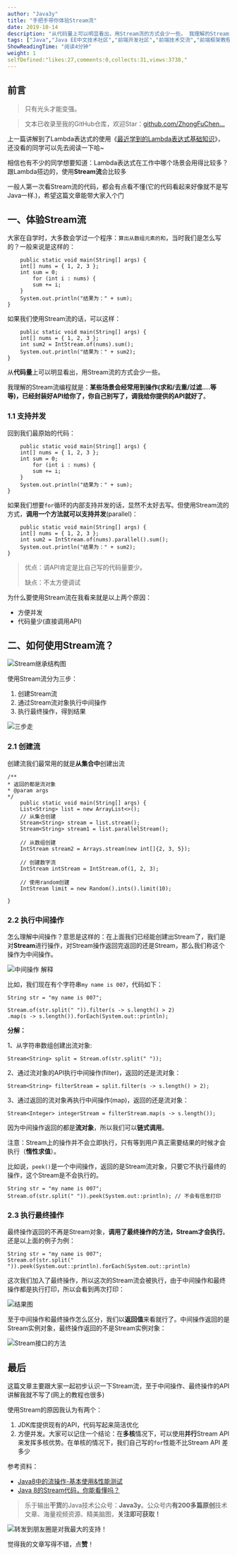 ```yaml
---
author: "Java3y"
title: "手把手带你体验Stream流"
date: 2019-10-14
description: "从代码量上可以明显看出，用Stream流的方式会少一些。 我理解的Stream流编程就是：某些场景会经常用到操作(求和去重过滤等等)，已经封装好API给你了，你自己别写了，调我给你提供的API就好了。 如果我们想要for循环的内部支持并发的话，显然不太好去写。但使用…"
tags: ["Java","Java EE中文技术社区","前端开发社区","前端技术交流","前端框架教程","JavaScript 学习资源","CSS 技巧与最佳实践","HTML5 最新动态","前端工程师职业发展","开源前端项目","前端技术趋势"]
ShowReadingTime: "阅读4分钟"
weight: 1
selfDefined:"likes:27,comments:0,collects:31,views:3738,"
---
```

前言
--

> 只有光头才能变强。

> 文本已收录至我的GitHub仓库，欢迎Star：[github.com/ZhongFuChen…](https://link.juejin.cn?target=https%3A%2F%2Fgithub.com%2FZhongFuCheng3y%2F3y "https://github.com/ZhongFuCheng3y/3y")

上一篇讲解到了Lambda表达式的使用《[最近学到的Lambda表达式基础知识](https://link.juejin.cn?target=https%3A%2F%2Fmp.weixin.qq.com%2Fs%3F__biz%3DMzI4Njg5MDA5NA%3D%3D%26mid%3D2247485692%26idx%3D1%26sn%3Da6b3f040b13fa2324992b11a927e34dc%26chksm%3Debd749fddca0c0eb1b05c08ede7ee4a44699584fbc0c3449ec2cac7642fd13819470ec7f44d8%26token%3D1948873548%26lang%3Dzh_CN%23rd "https://mp.weixin.qq.com/s?__biz=MzI4Njg5MDA5NA==&mid=2247485692&idx=1&sn=a6b3f040b13fa2324992b11a927e34dc&chksm=ebd749fddca0c0eb1b05c08ede7ee4a44699584fbc0c3449ec2cac7642fd13819470ec7f44d8&token=1948873548&lang=zh_CN#rd")》，还没看的同学可以先去阅读一下哈~

相信也有不少的同学想要知道：Lambda表达式在工作中哪个场景会用得比较多？跟Lambda搭边的，使用**Stream流**会比较多

一般人第一次看Stream流的代码，都会有点看不懂(它的代码看起来好像就不是写Java一样.)，希望这篇文章能带大家入个门

一、体验Stream流
-----------

大家在自学时，大多数会学过一个程序：`算出从数组元素的和`，当时我们是怎么写的？一般来说是这样的：

```
    public static void main(String[] args) {
    int[] nums = { 1, 2, 3 };
    int sum = 0;
        for (int i : nums) {
        sum += i;
    }
    System.out.println("结果为：" + sum);
}
```

如果我们使用Stream流的话，可以这样：

```
    public static void main(String[] args) {
    int[] nums = { 1, 2, 3 };
    int sum2 = IntStream.of(nums).sum();
    System.out.println("结果为：" + sum2);
}
```

从**代码量**上可以明显看出，用Stream流的方式会少一些。

我理解的Stream流编程就是：**某些场景会经常用到操作(求和/去重/过滤....等等)，已经封装好API给你了，你自己别写了，调我给你提供的API就好了**。

### 1.1 支持并发

回到我们最原始的代码：

```
    public static void main(String[] args) {
    int[] nums = { 1, 2, 3 };
    int sum = 0;
        for (int i : nums) {
        sum += i;
    }
    System.out.println("结果为：" + sum);
}
```

如果我们想要`for`循环的内部支持并发的话，显然不太好去写。但使用Stream流的方式，**调用一个方法就可以支持并发**(parallel)：

```
    public static void main(String[] args) {
    int[] nums = { 1, 2, 3 };
    int sum2 = IntStream.of(nums).parallel().sum();
    System.out.println("结果为：" + sum2);
}
```

> 优点：调API肯定是比自己写的代码量要少。
> 
> 缺点：不太方便调试

为什么要使用Stream流在我看来就是以上两个原因：

*   方便并发
*   代码量少(直接调用API)

二、如何使用Stream流？
--------------

![Stream继承结构图](/images/jueJin/16d53375b8cb6bf.png)

使用Stream流分为三步：

1.  创建Stream流
2.  通过Stream流对象执行中间操作
3.  执行最终操作，得到结果

![三步走](/images/jueJin/16d53319438aba5.png)

### 2.1 创建流

创建流我们最常用的就是**从集合中**创建出流

```
/**
* 返回的都是流对象
* @param args
*/
    public static void main(String[] args) {
    List<String> list = new ArrayList<>();
    // 从集合创建
    Stream<String> stream = list.stream();
    Stream<String> stream1 = list.parallelStream();
    
    // 从数组创建
    IntStream stream2 = Arrays.stream(new int[]{2, 3, 5});
    
    // 创建数字流
    IntStream intStream = IntStream.of(1, 2, 3);
    
    // 使用random创建
    IntStream limit = new Random().ints().limit(10);
    
}
```

### 2.2 执行中间操作

怎么理解中间操作？意思是这样的：在上面我们已经能创建出Stream了，我们是对**Stream**进行操作，对Stream操作返回完返回的还是Stream，那么我们称这个操作为中间操作。

![中间操作 解释](/images/jueJin/16d53901a83c918.png)

比如，我们现在有个字符串`my name is 007`，代码如下：

```
String str = "my name is 007";

Stream.of(str.split(" ")).filter(s -> s.length() > 2)
.map(s -> s.length()).forEach(System.out::println);
```

**分解：**

1、从字符串数组创建出流对象:

```
Stream<String> split = Stream.of(str.split(" "));
```

2、通过流对象的API执行中间操作(filter)，返回的还是流对象：

```
Stream<String> filterStream = split.filter(s -> s.length() > 2);
```

3、通过返回的流对象再执行中间操作(map)，返回的还是流对象：

```
Stream<Integer> integerStream = filterStream.map(s -> s.length());
```

因为中间操作返回的都是**流对象**，所以我们可以**链式调用**。

注意：Stream上的操作并不会立即执行，只有等到用户真正需要结果的时候才会执行（**惰性求值**）。

比如说，`peek()`是一个中间操作，返回的是Stream流对象，只要它不执行最终的操作，这个Stream是不会执行的。

```
String str = "my name is 007";
Stream.of(str.split(" ")).peek(System.out::println); // 不会有信息打印
```

### 2.3 执行最终操作

最终操作返回的不再是Stream对象，**调用了最终操作的方法，Stream才会执行**。还是以上面的例子为例：

```
String str = "my name is 007";
Stream.of(str.split(" ")).peek(System.out::println).forEach(System.out::println)
```

这次我们加入了最终操作，所以这次的Stream流会被执行，由于中间操作和最终操作都是执行打印，所以会看到两次打印：

![结果图](/images/jueJin/16d58c5efff67b9.png)

至于中间操作和最终操作怎么区分，我们以**返回值**来看就行了。中间操作返回的是Stream实例对象，最终操作返回的不是Stream实例对象：

![Stream接口的方法](/images/jueJin/16d58c719d5b566.png)

最后
--

这篇文章主要跟大家一起初步认识一下Stream流，至于中间操作、最终操作的API讲解我就不写了(网上的教程也很多)

使用Stream的原因我认为有两个：

1.  JDK库提供现有的API，代码写起来简洁优化
2.  方便并发。大家可以记住一个结论：在**多核**情况下，可以使用**并行**Stream API来发挥多核优势。在单核的情况下，我们自己写的`for`性能不比Stream API 差多少

参考资料：

*   [Java8中的流操作-基本使用&性能测试](https://link.juejin.cn?target=https%3A%2F%2Fmp.weixin.qq.com%2Fs%3F__biz%3DMzI4Njg5MDA5NA%3D%3D%26mid%3D2247485508%26idx%3D2%26sn%3Da686a128ccbcfa1fcc000d8b9de14155%26chksm%3Debd74945dca0c05378c3083c6efda294ea11db25705436d08a6d6af4e82993cac99804ee1553%26token%3D2078489135%26lang%3Dzh_CN%26scene%3D21%23wechat_redirect "https://mp.weixin.qq.com/s?__biz=MzI4Njg5MDA5NA==&mid=2247485508&idx=2&sn=a686a128ccbcfa1fcc000d8b9de14155&chksm=ebd74945dca0c05378c3083c6efda294ea11db25705436d08a6d6af4e82993cac99804ee1553&token=2078489135&lang=zh_CN&scene=21#wechat_redirect")
*   [Java 8的Stream代码，你能看懂吗？](https://link.juejin.cn?target=https%3A%2F%2Fmp.weixin.qq.com%2Fs%3F__biz%3DMzI4Njg5MDA5NA%3D%3D%26mid%3D2247485026%26idx%3D1%26sn%3D8a99acd180aab1f5984f8b5eae8eab9f%26chksm%3Debd74763dca0ce758862de9453f155f9efdd28e39725b2067c54a5486449e8a14a1d5decb6c2%26token%3D1755043505%26lang%3Dzh_CN%26scene%3D21%23wechat_redirect "https://mp.weixin.qq.com/s?__biz=MzI4Njg5MDA5NA==&mid=2247485026&idx=1&sn=8a99acd180aab1f5984f8b5eae8eab9f&chksm=ebd74763dca0ce758862de9453f155f9efdd28e39725b2067c54a5486449e8a14a1d5decb6c2&token=1755043505&lang=zh_CN&scene=21#wechat_redirect")

> 乐于输出**干货**的Java技术公众号：**Java3y**。公众号内**有200多篇原创**技术文章、海量视频资源、精美脑图，**关注即可获取！**

![转发到朋友圈是对我最大的支持！](/images/jueJin/16dab8d435b2471.png)

觉得我的文章写得不错，点**赞**！